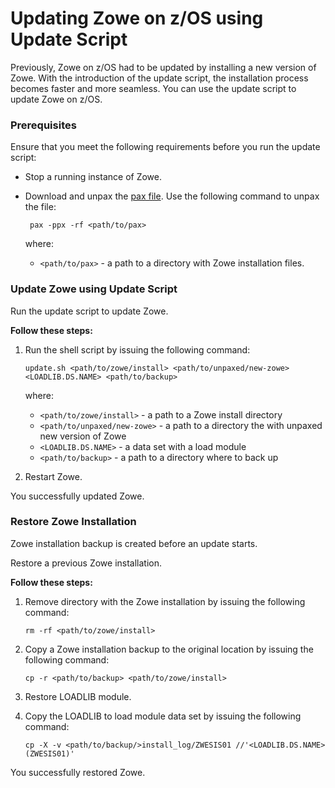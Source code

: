 # Updating Zowe on z/OS using Update Script
<!-- TODO -->
Previously, Zowe on z/OS had to be updated by installing a new version of Zowe. With the introduction of the update script, the installation process becomes faster and more seamless. You can use the update script to update Zowe on z/OS.

### Prerequisites

Ensure that you meet the following requirements before you run the update script:

  - Stop a running instance of Zowe.
  - Download and unpax the [pax file](https://zowe.org/download/). Use the following command to unpax the file:
    ```
     pax -ppx -rf <path/to/pax>
    ```
    where:

    - `<path/to/pax>` - a path to a directory with Zowe installation files.
<!-- where exactly does this command have to be issued? -->

### Update Zowe using Update Script

Run the update script to update Zowe.

**Follow these steps:**

1. Run the shell script by issuing the following command: 

    ```
    update.sh <path/to/zowe/install> <path/to/unpaxed/new-zowe> <LOADLIB.DS.NAME> <path/to/backup>
    ```
    where:
    - `<path/to/zowe/install>` - a path to a Zowe install directory
    - `<path/to/unpaxed/new-zowe>` - a path to a directory the with unpaxed new version of Zowe
    - `<LOADLIB.DS.NAME>` - a data set with a load module
    - `<path/to/backup>` - a path to a directory where to back up
            
2. Restart Zowe.

You successfully updated Zowe.

### Restore Zowe Installation
<!-- TODO. new procedure steps - https://github.gwd.broadcom.net/MFD/zowe-short-term-update-script/blob/master/update_guide.md  -->
Zowe installation backup is created before an update starts. 
<!-- TODO. Why is this important? How do we know the backup is created? Is this connected with? `update.sh <path/to/backup>` -->
Restore a previous Zowe installation. 

**Follow these steps:**

1. Remove directory with the Zowe installation by issuing the following command:
   ```
   rm -rf <path/to/zowe/install>
   ```
2. Copy a Zowe installation backup to the original location by issuing the following command:
   ```
   cp -r <path/to/backup> <path/to/zowe/install>
   ```
3. Restore LOADLIB module.
<!-- TODO. How do I restore the LOADLIB module? By issuing what command? -->
4. Copy the LOADLIB to load module data set by issuing the following command:
    ```
    cp -X -v <path/to/backup/>install_log/ZWESIS01 //'<LOADLIB.DS.NAME>(ZWESIS01)'
    ```
<!-- TODO. Is that the end of procedure? Where can a user perform these action? Should we point users at a specific 'tool'?-->

You successfully restored Zowe.